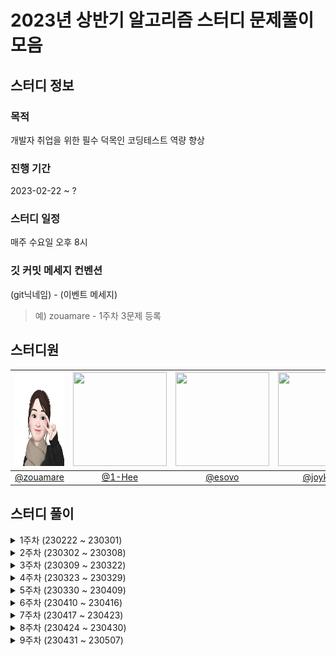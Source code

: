 # 2023년 상반기 알고리즘 스터디 문제풀이 모음

## 스터디 정보

### 목적

개발자 취업을 위한 필수 덕목인 코딩테스트 역량 향상

### 진행 기간

2023-02-22 ~ ?

### 스터디 일정

매주 수요일 오후 8시

### 깃 커밋 메세지 컨벤션

(git닉네임) - (이벤트 메세지)

> 예) zouamare - 1주차 3문제 등록

## 스터디원

| <img  src="./img/zouamare_profile.jpg"  width="150"  height="150"/> | <img src="https://user-images.githubusercontent.com/79094527/222068991-47d910e1-caee-40b7-adfd-7bf8e5b24ff7.png" width="150"  height="150"/> | <img src="https://user-images.githubusercontent.com/81341162/222143220-c4e1daab-53e7-4265-a62e-9b8260f7a88c.png" height="150" width="150"/> | <img src="https://user-images.githubusercontent.com/68246479/223333698-86d84075-2332-4ef7-8ece-cd68e769da52.png" height="150" width="150"/> |
| :-----------------------------------------------------------------: | :------------------------------------------------------------------------------------------------------------------------------------------: | :-----------------------------------------------------------------------------------------------------------------------------------------: | :-----------------------------------------------------------------------------------------------------------------------------------------: |
|              [@zouamare](https://github.com/zouamare)               |                                                      [@1-Hee](https://github.com/1-Hee)                                                      |                                                     [@esovo](https://github.com/esovo)                                                      |                                                  [@joykst96](https://github.com/joykst96)                                                   |

## 스터디 풀이

<details>
<summary> 1주차 (230222 ~ 230301)</summary>
<div markdown="1">
- <a href="https://school.programmers.co.kr/learn/courses/30/lessons/17686" target="_blank">[3차] 파일명 정렬</a>
<br>
- <a href="https://school.programmers.co.kr/learn/courses/30/lessons/118667" target="_blank">두큐 합 같게 만들기</a>
<br>
- <a href="https://school.programmers.co.kr/learn/courses/30/lessons/81303" target="_blank">표 편집</a>
</div>
</details>

<details>
<summary> 2주차 (230302 ~ 230308)</summary>
<div markdown="1">
- <a href="https://school.programmers.co.kr/learn/courses/30/lessons/64064" target="_blank">불량 사용자 (2019 카카오 개발자 겨울 인턴십) </a>
<br>
- <a href="https://school.programmers.co.kr/learn/courses/30/lessons/118669" target="_blank">등산코스 정하기 (2022 KAKAO TECH INTERNSHIP)</a>
<br>
- <a href="https://school.programmers.co.kr/learn/courses/30/lessons/1831" target="_blank">4단 고음 (2017 카카오코드 예선)</a>
</div>
</details>

<details>
<summary> 3주차 (230309 ~ 230322)</summary>
<div markdown="1">
- <a href="https://school.programmers.co.kr/learn/courses/30/lessons/72412" target="_blank">순위 검색</a>
<br>
- <a href="https://school.programmers.co.kr/learn/courses/30/lessons/72413" target="_blank">합승 택시 요금 </a>
<br>
- <a href="https://school.programmers.co.kr/learn/courses/30/lessons/17684" target="_blank">압축</a>
</div>
</details>

<details>
<summary> 4주차 (230323 ~ 230329)</summary>
<div markdown="1">
- <a href="https://school.programmers.co.kr/learn/courses/30/lessons/169199" target="_blank"> 리코쳇 로봇 </a>
<br>
- <a href="https://school.programmers.co.kr/learn/courses/30/lessons/92342" target="_blank">양궁대회</a>
<br>
- <a href="https://school.programmers.co.kr/learn/courses/30/lessons/81302" target="_blank">거리두기 확인하기</a>
</div>
</details>

<details>
<summary> 5주차 (230330 ~ 230409)</summary>
<div markdown="1">
- <a href="https://school.programmers.co.kr/learn/courses/30/lessons/1829" target="_blank">카카오 프렌즈 컬러링북</a>
<br>
- <a href="https://school.programmers.co.kr/learn/courses/30/lessons/172927" target="_blank">광물 캐기</a>
</div>
</details>

<details>
<summary> 6주차 (230410 ~ 230416)</summary>
<div markdown="1">
- <a href="https://school.programmers.co.kr/learn/courses/30/lessons/176962" target="_blank">과제 진행하기</a>
<br>
- <a href="https://school.programmers.co.kr/learn/courses/30/lessons/152995" target="_blank">인사 고과</a>
<br>
- <a href="https://school.programmers.co.kr/learn/courses/30/lessons/17678" target="_blank">[1차] 셔틀버스</a>
</div>
</details>

<details>
<summary> 7주차 (230417 ~ 230423)</summary>
<div markdown="1">
- <a href="https://school.programmers.co.kr/learn/courses/30/lessons/154540" target="_blank">무인도 여행</a>
<br>
- <a href="https://school.programmers.co.kr/learn/courses/30/lessons/84512" target="_blank">모음사전</a>
<br>
- <a href="https://school.programmers.co.kr/learn/courses/30/lessons/131127" target="_blank">할인 행사</a>
</div>
</details>

<details>
<summary> 8주차 (230424 ~ 230430)</summary>
<div markdown="1">
- <a href="https://school.programmers.co.kr/learn/courses/30/lessons/178870" target="_blank">연속된 부분 수열의 합</a>
<br>
- <a href="https://school.programmers.co.kr/learn/courses/30/lessons/150369" target="_blank">택배 배달과 수거하기</a>
<br>
- <a href="https://school.programmers.co.kr/learn/courses/30/lessons/92344" target="_blank">파괴되지 않은 건물
</a>
</div>
</details>

<details>
<summary> 9주차 (230431 ~ 230507)</summary>
<div markdown="1">
- <a href="https://school.programmers.co.kr/learn/courses/30/lessons/92345" target="_blank">사라지는 발판</a>
<br>
- <a href="https://school.programmers.co.kr/learn/courses/30/lessons/17679 " target="_blank">[1차] 프렌즈4블록</a>
<br>
</div>
</details>
